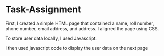 # Task-Assignment

First, I created a simple HTML page that contained a name, roll number, phone number, email address, and address. I aligned the page using CSS.
 
 To store user data locally, I used Javascript.
 
I then used javascript code to display the user data on the next page
